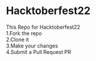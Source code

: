 # Hacktoberfest22
This Repo for Hacktoberfest22  
1.Fork the repo  
2.Clone it  
3.Make your changes  
4.Submit a Pull Request PR  
